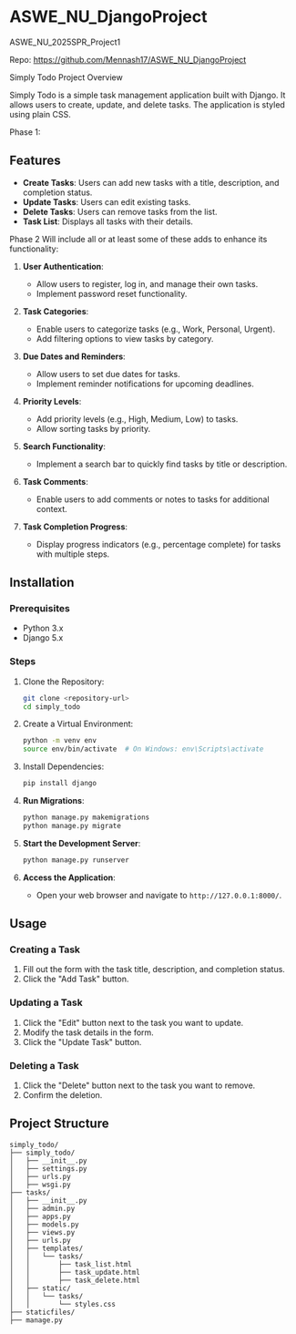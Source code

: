 # ASWE_NU_DjangoProject
ASWE_NU_2025SPR_Project1


Repo: https://github.com/Mennash17/ASWE_NU_DjangoProject

Simply Todo
Project Overview

Simply Todo is a simple task management application built with Django. It allows users to create, update, and delete tasks. The application is styled using plain CSS.

Phase 1: 

## Features
- **Create Tasks**: Users can add new tasks with a title, description, and completion status.
- **Update Tasks**: Users can edit existing tasks.
- **Delete Tasks**: Users can remove tasks from the list.
- **Task List**: Displays all tasks with their details.


Phase 2 Will include all or at least some of these adds to enhance its functionality:

1. **User Authentication**:
   - Allow users to register, log in, and manage their own tasks.
   - Implement password reset functionality.

2. **Task Categories**:
   - Enable users to categorize tasks (e.g., Work, Personal, Urgent).
   - Add filtering options to view tasks by category.

3. **Due Dates and Reminders**:
   - Allow users to set due dates for tasks.
   - Implement reminder notifications for upcoming deadlines.

4. **Priority Levels**:
   - Add priority levels (e.g., High, Medium, Low) to tasks.
   - Allow sorting tasks by priority.

5. **Search Functionality**:
   - Implement a search bar to quickly find tasks by title or description.

6. **Task Comments**:
   - Enable users to add comments or notes to tasks for additional context.

7. **Task Completion Progress**:
   - Display progress indicators (e.g., percentage complete) for tasks with multiple steps.


## Installation
### Prerequisites

- Python 3.x
- Django 5.x

### Steps

1. Clone the Repository:
   ```bash
   git clone <repository-url>
   cd simply_todo
   ```

2. Create a Virtual Environment:
   ```bash
   python -m venv env
   source env/bin/activate  # On Windows: env\Scripts\activate
   ```

3. Install Dependencies:
   ```bash
   pip install django
   ```

4. **Run Migrations**:
   ```bash
   python manage.py makemigrations
   python manage.py migrate
   ```

5. **Start the Development Server**:
   ```bash
   python manage.py runserver
   ```

6. **Access the Application**:
   - Open your web browser and navigate to `http://127.0.0.1:8000/`.

## Usage

### Creating a Task

1. Fill out the form with the task title, description, and completion status.
2. Click the "Add Task" button.

### Updating a Task

1. Click the "Edit" button next to the task you want to update.
2. Modify the task details in the form.
3. Click the "Update Task" button.

### Deleting a Task

1. Click the "Delete" button next to the task you want to remove.
2. Confirm the deletion.

## Project Structure

```
simply_todo/
├── simply_todo/
│   ├── __init__.py
│   ├── settings.py
│   ├── urls.py
│   ├── wsgi.py
├── tasks/
│   ├── __init__.py
│   ├── admin.py
│   ├── apps.py
│   ├── models.py
│   ├── views.py
│   ├── urls.py
│   ├── templates/
│   │   └── tasks/
│   │       ├── task_list.html
│   │       ├── task_update.html
│   │       ├── task_delete.html
│   ├── static/
│   │   └── tasks/
│   │       └── styles.css
├── staticfiles/
├── manage.py
```
